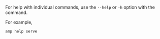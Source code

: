 For help with individual commands, use the `--help` or `-h` option with the command.

 For example,

 ```sh
 amp help serve
 ```
